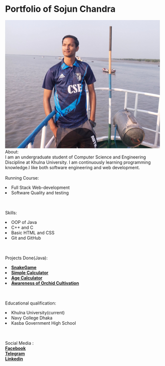 # Portfolio of Sojun Chandra

![picture](scs.jpg)
<br>
About:<br>
I am an undergraduate student of Computer Science and Engineering Discipline at Khulna University.
I am continuously learning programming knowledge.I like both software engineering and web development.
<br><br>
Running Course:<br>
<li> Full Stack Web-development
<li> Software Quality and testing

<br><br>
Skills:
<li>OOP of Java 
<li> C++ and C
<li> Basic HTML and CSS
<li> Git and GitHub

<br><br>
Projects Done(Java):
<li> <u><a href="https://github.com/sojun15/Snakegame"><b>SnakeGame</b></a></u>

<li> <u><a href="https://github.com/sojun15/Simple-calculator"><b>Simple Calculator</b></a></u>

<li> <u><a href="https://github.com/sojun15/Daily-activity/blob/main/AgeCalculation.java"><b>Age Calculator</b></a></u>

<li> <u><a href="https://github.com/sojun15/Micro_Processor_Project-"><b>Awareness of Orchid Cultivation</b></a></u> 

<br><br> 
Educational qualification:
<li>Khulna University(current)
<li> Navy College Dhaka
<li> Kasba Government High School


<br><br>
Social Media :<br>
<u><a href="https://www.facebook.com/profile.php?id=100007066908445"><b>Facebook</b></a></u><br>
<u><a href="https://t.me/+8801794046782"><b>Telegram</b></a></u><br>
<u><a href="[www.linkedin.com/in/sojun-chandra-3b5677266](https://www.linkedin.com/in/sojun-chandra-3b5677266?utm_source=share&utm_campaign=share_via&utm_content=profile&utm_medium=android_app)"><b>Linkedin</b></a></u>

